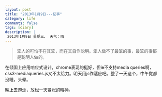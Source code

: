 ```yaml
---
layout: post
title: "2013年1月9日---记事"
category: life
comments: false
tags: [diary]
description: |
 2013年1月9日 星期三、 天气：晴
---
```


> ​笨人的可怕不在其笨，而在其自作聪明。笨人做不了最笨的事，最笨的事都是聪明人做的。

在倾国上应用响应式设计，chrome表现的挺好，但ie不支持media queries啊，css3-mediaqueries.js又不太给力。明天用js作适应吧。整了一天这个，中午觉都没睡，头晕。

晚上去游泳，放松一天紧张的精神。

